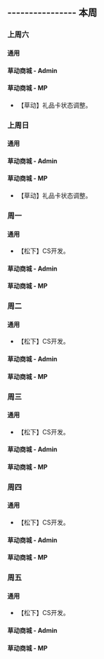 ## ---------------- 本周

### 上周六
#### 通用
#### 草动商城 - Admin
#### 草动商城 - MP
* 【草动】礼品卡状态调整。

### 上周日
#### 通用
#### 草动商城 - Admin
#### 草动商城 - MP
* 【草动】礼品卡状态调整。

### 周一
#### 通用
* 【松下】CS开发。
#### 草动商城 - Admin
#### 草动商城 - MP

### 周二
#### 通用
* 【松下】CS开发。
#### 草动商城 - Admin
#### 草动商城 - MP

### 周三
#### 通用
* 【松下】CS开发。
#### 草动商城 - Admin
#### 草动商城 - MP

### 周四
#### 通用
* 【松下】CS开发。
#### 草动商城 - Admin
#### 草动商城 - MP

### 周五
#### 通用
* 【松下】CS开发。
#### 草动商城 - Admin
#### 草动商城 - MP
